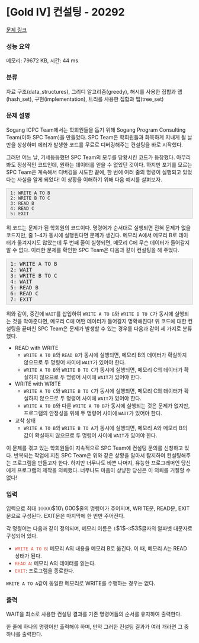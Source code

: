 # [Gold IV] 컨설팅 - 20292 

[문제 링크](https://www.acmicpc.net/problem/20292) 

### 성능 요약

메모리: 79672 KB, 시간: 44 ms

### 분류

자료 구조(data_structures), 그리디 알고리즘(greedy), 해시를 사용한 집합과 맵(hash_set), 구현(implementation), 트리를 사용한 집합과 맵(tree_set)

### 문제 설명

<p>Sogang ICPC Team에서는 학회원들을 돕기 위해 Sogang Program Consulting Team(이하 SPC Team)을 만들었다. SPC Team은 학회원들과 화목하게 지내게 될 날만을 상상하며 에러가 발생한 코드를 무료로 디버깅해주는 컨설팅을 바로 시작했다.</p>

<p>그러던 어느 날, 기세등등했던 SPC Team의 모두를 당황시킨 코드가 등장했다. 아무리 봐도 정상적인 코드인데, 원하는 데이터를 얻을 수 없었던 것이다. 하지만 포기를 모르는 SPC Team은 계속해서 디버깅을 시도한 끝에, 한 번에 여러 줄의 명령이 실행되고 있었다는 사실을 알게 되었다! 이 상황을 이해하기 위해 다음 예시를 살펴보자.</p>

<pre style="background: rgb(238, 238, 238); border: 1px solid rgb(204, 204, 204); padding: 5px 10px;"><code>1: WRITE A TO B
2: WRITE B TO C
3: READ B
4: READ C
5: EXIT</code></pre>

<p>위 코드는 문제가 된 학회원의 코드이다. 명령어가 순서대로 실행되면 전혀 문제가 없을 코드지만, 줄 1–4가 동시에 실행된다면 문제가 생긴다. 메모리 A에서 메모리 B로 데이터가 옮겨지지도 않았는데 두 번째 줄이 실행되면, 메모리 C에 무슨 데이터가 들어갈지 알 수 없다. 이러한 문제를 확인한 SPC Team은 다음과 같이 컨설팅을 해 주었다.</p>

<pre style="background: rgb(238, 238, 238); border: 1px solid rgb(204, 204, 204); padding: 5px 10px;">1: WRITE A TO B
2: WAIT
3: WRITE B TO C
4: WAIT
5: READ B
6: READ C
7: EXIT
</pre>

<p>위와 같이, 중간에 <code>WAIT</code>를 삽입하여 <code>WRITE A TO B</code>와 <code>WRITE B TO C</code>가 동시에 실행되는 것을 막아준다면, 메모리 C에 어떤 데이터가 들어갈지 명확해진다! 위 코드에 대한 컨설팅을 끝마친 SPC Team은 문제가 발생할 수 있는 경우를 다음과 같이 세 가지로 분류했다.</p>

<ul>
	<li>READ with WRITE
	<ul>
		<li><code>WRITE A TO B</code>와 <code>READ B</code>가 동시에 실행되면, 메모리 B의 데이터가 확실하지 않으므로 두 명령어 사이에 <code>WAIT</code>가 있어야 한다.</li>
		<li><code>WRITE A TO B</code>와 <code>WRITE B TO C</code>가 동시에 실행되면, 메모리 C의 데이터가 확실하지 않으므로 두 명령어 사이에 <code>WAIT</code>가 있어야 한다.</li>
	</ul>
	</li>
	<li>WRITE with WRITE
	<ul>
		<li><code>WRITE A TO C</code>와 <code>WRITE B TO C</code>가 동시에 실행되면, 메모리 C의 데이터가 확실하지 않으므로 두 명령어 사이에 <code>WAIT</code>가 있어야 한다.</li>
		<li><code>WRITE A TO B</code>와 다른 <code>WRITE A TO B</code>가 동시에 실행되는 것은 문제가 없지만, 프로그램의 안정성을 위해 두 명령어 사이에 <code>WAIT</code>가 있어야 한다.</li>
	</ul>
	</li>
	<li>교착 상태
	<ul>
		<li><code>WRITE A TO B</code>와 <code>WRITE B TO A</code>가 동시에 실행되면, 메모리 A와 메모리 B의 값이 확실하지 않으므로 두 명령어 사이에 <code>WAIT</code>가 있어야 한다.</li>
	</ul>
	</li>
</ul>

<p>이 문제를 겪고 있는 학회원들이 지속적으로 SPC Team에 컨설팅 문의를 신청하고 있다. 반복되는 작업에 지친 SPC Team은 위와 같은 상황을 알아서 탐지하여 컨설팅해주는 프로그램을 만들고자 한다. 하지만 너무나도 바쁜 나머지, 유능한 프로그래머인 당신에게 프로그램의 제작을 의뢰했다. 너무나도 마음이 상냥한 당신은 이 의뢰를 거절할 수 없다!</p>

### 입력 

 <p>입력으로 최대 <mjx-container class="MathJax" jax="CHTML" style="font-size: 109%; position: relative;"><mjx-math class="MJX-TEX" aria-hidden="true"><mjx-mn class="mjx-n"><mjx-c class="mjx-c31"></mjx-c><mjx-c class="mjx-c30"></mjx-c></mjx-mn><mjx-mtext class="mjx-n"><mjx-c class="mjx-cA0"></mjx-c></mjx-mtext><mjx-mn class="mjx-n"><mjx-c class="mjx-c30"></mjx-c><mjx-c class="mjx-c30"></mjx-c><mjx-c class="mjx-c30"></mjx-c></mjx-mn></mjx-math><mjx-assistive-mml unselectable="on" display="inline"><math xmlns="http://www.w3.org/1998/Math/MathML"><mn>10</mn><mtext> </mtext><mn>000</mn></math></mjx-assistive-mml><span aria-hidden="true" class="no-mathjax mjx-copytext">$10\ 000$</span></mjx-container>줄의 명령어가 주어지며, WRITE문, READ문, EXIT문으로 구성된다. EXIT문은 마지막에 한 번만 주어진다.</p>

<p>각 명령어는 다음과 같이 정의되며, 메모리 이름은 <mjx-container class="MathJax" jax="CHTML" style="font-size: 109%; position: relative;"><mjx-math class="MJX-TEX" aria-hidden="true"><mjx-mn class="mjx-n"><mjx-c class="mjx-c31"></mjx-c></mjx-mn></mjx-math><mjx-assistive-mml unselectable="on" display="inline"><math xmlns="http://www.w3.org/1998/Math/MathML"><mn>1</mn></math></mjx-assistive-mml><span aria-hidden="true" class="no-mathjax mjx-copytext">$1$</span></mjx-container>–<mjx-container class="MathJax" jax="CHTML" style="font-size: 109%; position: relative;"><mjx-math class="MJX-TEX" aria-hidden="true"><mjx-mn class="mjx-n"><mjx-c class="mjx-c33"></mjx-c></mjx-mn></mjx-math><mjx-assistive-mml unselectable="on" display="inline"><math xmlns="http://www.w3.org/1998/Math/MathML"><mn>3</mn></math></mjx-assistive-mml><span aria-hidden="true" class="no-mathjax mjx-copytext">$3$</span></mjx-container>글자의 알파벳 대문자로 구성되어 있다.</p>

<ul>
	<li><span style="color:#e74c3c;"><code>WRITE A TO B</code></span>: 메모리 A의 내용을 메모리 B로 옮긴다. 이 때, 메모리 A는 READ 상태가 된다.</li>
	<li><span style="color:#e74c3c;"><code>READ A</code></span>: 메모리 A의 데이터를 읽는다.</li>
	<li><span style="color:#e74c3c;"><code>EXIT</code></span>: 프로그램을 종료한다.</li>
</ul>

<p><code>WRITE A TO A</code>같이 동일한 메모리로 WRITE를 수행하는 경우는 없다.</p>

### 출력 

 <p>WAIT을 최소로 사용한 컨설팅 결과를 기존 명령어들의 순서를 유지하여 출력한다.</p>

<p>한 줄에 하나의 명령어만 출력해야 하며, 만약 그러한 컨설팅 결과가 여러 개라면 그 중 하나를 출력한다.</p>

